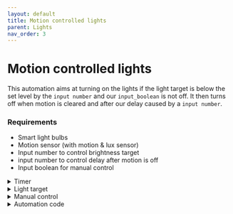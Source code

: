 ```yaml
---
layout: default
title: Motion controlled lights
parent: Lights
nav_order: 3
---
```



# Motion controlled lights
This automation aims at turning on the lights if the light target is below the set level by the `input number` and our `input_boolean` is not off. It then turns off when motion is cleared and after our delay caused by a `input number`.

### Requirements 
- Smart light bulbs 
- Motion sensor (with motion & lux sensor)
- Input number to control brightness target
- input number to control delay after motion is off
- Input boolean for manual control


<details>
  <summary>Timer</summary>
<div class="code-example" markdown="1">
```yaml	  
Type: input_number
Name: hallway motion activated lights timer
Minimum value: 0
Maximum value: 60
Display mode: Input field
Step size: 1
Unit of measurement: min
```
</details>

<details>
  <summary>Light target</summary>
<div class="code-example" markdown="1">
```yaml	
Type: input_number
Name: Bathroom motion activated lights brightness
Minimum value: 0
Maximum value: 300
Display mode: Input field
Step size: 50
Unit of measurement: lx
```
</div>
</details>

<details>
  <summary>Manual control</summary>
<div class="code-example" markdown="1">
```yaml	
Type: input_boolean
Name: Hallway motion activated lights
```
</div>
</details>

<details>
  <summary>Automation code</summary>
<div class="code-example" markdown="1">
```yaml
alias: 💡 Belysning hall rörelse
description: ""
trigger:
  - platform: state
    entity_id: binary_sensor.motion_sensor_hallway_occupancy
    to: "on"
    id: "on"
  - platform: state
    entity_id: binary_sensor.motion_sensor_hallway_occupancy
    to: "off"
    id: "off"
condition:
  - condition: state
    entity_id: input_boolean.hallway_motion_activated_lights
    state: "on"
action:
  - choose:
      - conditions:
          - condition: trigger
            id: "on"
          - condition: or
            conditions:
              - condition: state
                entity_id: light.hallway
                state: "on"
              - condition: numeric_state
                entity_id: sensor.motion_sensor_hallway_illuminance_lux
                below: input_number.hallway_motion_activated_lights_brightness
        sequence:
          - service: light.turn_on
            target:
              entity_id:
                - light.hallway_roof
                - light.hallway_window
            data: {}
      - conditions:
          - condition: trigger
            id: "off"
        sequence:
          - delay:
              minutes: >-
                {{ states('input_number.hallway_motion_activated_lights_timer')
                | int }}
          - condition: state
            entity_id: input_boolean.hallway_motion_activated_lights
            state: "on"
          - service: light.turn_off
            target:
              entity_id:
                - light.hallway_roof
                - light.hallway_window
            data: {}
    default: []
mode: restart
```
</div>
</details>
